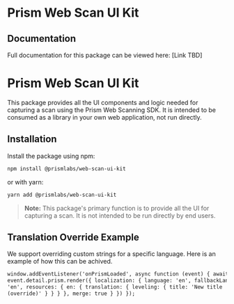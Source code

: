 # Prism Web Scan UI Kit

## Documentation

Full documentation for this package can be viewed here: [Link TBD]

# Prism Web Scan UI Kit

This package provides all the UI components and logic needed for capturing a scan using the Prism Web Scanning SDK. It is intended to be consumed as a library in your own web application, not run directly.

## Installation

Install the package using npm:

```sh
npm install @prismlabs/web-scan-ui-kit
```

or with yarn:

```sh
yarn add @prismlabs/web-scan-ui-kit
```

> **Note:** This package's primary function is to provide all the UI for capturing a scan. It is not intended to be run directly by end users.

## Translation Override Example

We support overriding custom strings for a specific language. Here is an example of how this can be achived.

```html
window.addEventListener('onPrismLoaded', async function (event) { await
event.detail.prism.render({ localization: { language: 'en', fallbackLanguage:
'en', resources: { en: { translation: { leveling: { title: 'New title
(override)' } } } }, merge: true } }) });
```
